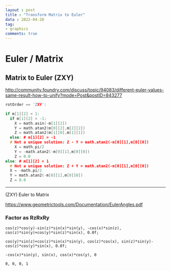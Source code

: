 ```yaml
---
layout : post
title : "Transform Matrix to Euler"
data : 2022-04-28
tag:
- graphics
comments: true
---
```


# Euler / Matrix



## Matrix to Euler (ZXY)

 http://community.foundry.com/discuss/topic/94083/different-euler-values-same-result-how-to-unify?mode=Post&postID=843277 

```cpp
rotOrder == 'ZXY':

if m[1][2] < 1:
  if m[1][2] > -1:
    X = math.asin(-m[1][2])
    Y = math.atan2(m[0][2],m[2][2])
    Z = math.atan2(m[1][0],m[1][1])
  else: # m[1][2] = -1
  # Not a unique solution: Z - Y = math.atan2(-m[0][1],m[0][0])
    X = math.pi/2
    Y = -math.atan2(-m[0][1],m[0][0])
    Z = 0.0
else: # m[1][2] = 1
  # Not a unique solution: Z + Y = math.atan2(-m[0][1],m[0][0])
  X = -math.pi/2
  Y = math.atan2(-m[0][1],m[0][0])
  Z = 0.0
```



---

 

(ZXY) Euler to Matrix 

 https://www.geometrictools.com/Documentation/EulerAngles.pdf 

 ### Factor as RzRxRy  

```
cos(z)*cos(y)-sin(z)*sin(x)*sin(y), -cos(x)*sin(z), cos(z)*sin(y)+cos(y)*sin(z)*sin(x), 0.0f;

cos(y)*sin(z)+cos(z)*sin(x)*sin(y), cos(z)*cos(x), sin(z)*sin(y)-cos(z)*cos(y)*sin(x), 0.0f;

-cos(x)*sin(y), sin(x), cos(x)*cos(y), 0

0, 0, 0, 1
```

